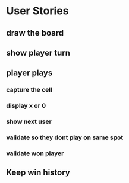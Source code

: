 # User Stories
## draw the board
## show player turn
## player plays
  ### capture the cell
  ### display x or 0
  ### show next user
  ### validate so they dont play on same spot
  ### validate won player

## Keep win history



